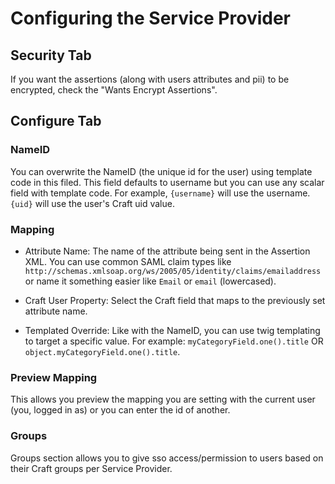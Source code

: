 # Configuring the Service Provider

## Security Tab
If you want the assertions (along with users attributes and pii) to be encrypted, check the "Wants Encrypt Assertions".

## Configure Tab

### NameID
You can overwrite the NameID (the unique id for the user) using template code in this filed. This field defaults 
to username but you can use any scalar field with template code. For example, `{username}` will use the username. 
`{uid}` will use the user's Craft uid value.

### Mapping

- Attribute Name: The name of the attribute being sent in the Assertion XML. You can use common SAML claim types like
  `http://schemas.xmlsoap.org/ws/2005/05/identity/claims/emailaddress` or name it something easier like `Email` or `email` (lowercased).
  
- Craft User Property: Select the Craft field that maps to the previously set attribute name.

- Templated Override: Like with the NameID, you can use twig templating to target a specific value. For example: 
`myCategoryField.one().title` OR `object.myCategoryField.one().title`.
  
### Preview Mapping
This allows you preview the mapping you are setting with the current user (you, logged in as) or you can enter the id
of another.

### Groups
Groups section allows you to give sso access/permission to users based on their Craft groups per Service Provider.